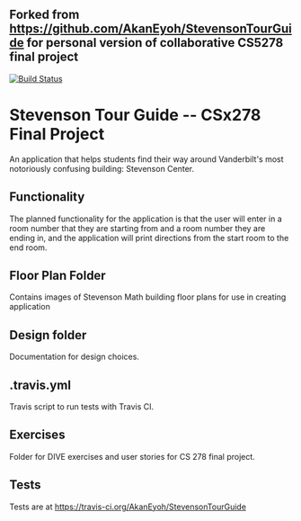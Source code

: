 ## Forked from https://github.com/AkanEyoh/StevensonTourGuide for personal version of collaborative CS5278 final project

[![Build Status](https://travis-ci.org/DanielY1783/StevensonTourGuide.svg?branch=master)](https://travis-ci.org/DanielY1783/StevensonTourGuide)

# Stevenson Tour Guide -- CSx278 Final Project
An application that helps students find their way around Vanderbilt's most notoriously confusing building: Stevenson Center.

## Functionality
The planned functionality for the application is that the user will enter in a room number that they are starting from and a room number they are ending in, and the application will print directions from the start room to the end room.

## Floor Plan Folder
Contains images of Stevenson Math building floor plans for use in creating application

## Design folder
Documentation for design choices.

## .travis.yml
Travis script to run tests with Travis CI.

## Exercises
Folder for DIVE exercises and user stories for CS 278 final project.

## Tests
Tests are at https://travis-ci.org/AkanEyoh/StevensonTourGuide
